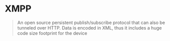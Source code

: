 XMPP
==

> An open source persistent publish/subscribe protocol that can also be tunneled over HTTP. Data is encoded in XML, thus it includes a huge code size footprint for the device

